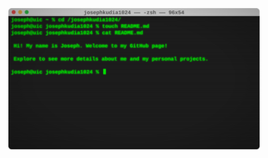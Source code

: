 <img src="https://github.com/josephkudia1024/josephkudia1024/blob/ece4d90678c9e35db07c2f2551b4a5cf8dec824c/assets/header.svg">
